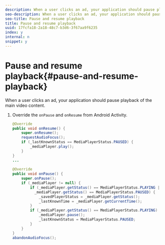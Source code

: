 ```yaml
---
description: When a user clicks an ad, your application should pause playback of the main video content.
seo-description: When a user clicks an ad, your application should pause playback of the main video content.
seo-title: Pause and resume playback
title: Pause and resume playback
uuid: 17fcfa18-2a18-48c7-b3d6-3f67aa9f6235
index: y
internal: n
snippet: y
---
```


# Pause and resume playback{#pause-and-resume-playback}

When a user clicks an ad, your application should pause playback of the main video content.

1. Override the `onPause` and `onResume` from Android Activity.

   ```java
   @Override 
   public void onResume() { 
       super.onResume(); 
       requestAudioFocus(); 
       if (_lastKnownStatus == MediaPlayerStatus.PAUSED) { 
           _mediaPlayer.play(); 
       } 
   } 
   ... 
    
   @Override 
   public void onPause() { 
       super.onPause(); 
       if (_mediaPlayer != null) { 
           if (_mediaPlayer.getStatus() == MediaPlayerStatus.PLAYING || 
             _mediaPlayer.getStatus() == MediaPlayerStatus.PAUSED) { 
               _savedPlayerStatus = _mediaPlayer.getStatus(); 
               _lastKnownTime = _mediaPlayer.getCurrentTime(); 
           } 
           if (_mediaPlayer.getStatus() == MediaPlayerStatus.PLAYING) { 
               _mediaPlayer.pause(); 
               _lastKnownStatus = MediaPlayerStatus.PAUSED; 
           } 
       } 
   } 
   abandonAudioFocus(); 
   
   ```


